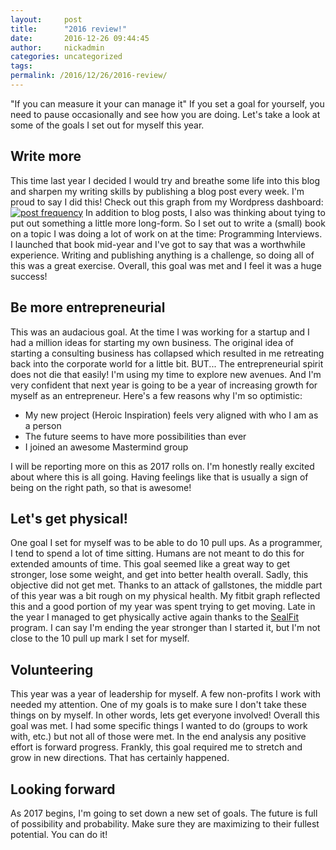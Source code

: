 ```yaml
---
layout:     post
title:      "2016 review!"
date:       2016-12-26 09:44:45
author:     nickadmin
categories: uncategorized
tags:  
permalink: /2016/12/26/2016-review/
---
```

"If you can measure it your can manage it" If you set a goal for yourself, you need to pause occasionally and see how you are doing. Let's take a look at some of the goals I set out for myself this year.

## Write more

This time last year I decided I would try and breathe some life into this blog and sharpen my writing skills by publishing a blog post every week. I'm proud to say I did this! Check out this graph from my Wordpress dashboard: [![post frequency](https://ironboundsoftware.com/blog-imgs/uploads/2016/12/Screenshot-from-2016-12-23-154035.png)](https://ironboundsoftware.com/blog-imgs/uploads/2016/12/Screenshot-from-2016-12-23-154035.png) In addition to blog posts, I also was thinking about tying to put out something a little more long-form. So I set out to write a (small) book on a topic I was doing a lot of work on at the time: Programming Interviews. I launched that book mid-year and I've got to say that was a worthwhile experience. Writing and publishing anything is a challenge, so doing all of this was a great exercise. Overall, this goal was met and I feel it was a huge success! 

## Be more entrepreneurial

This was an audacious goal. At the time I was working for a startup and I had a million ideas for starting my own business. The original idea of starting a consulting business has collapsed which resulted in me retreating back into the corporate world for a little bit. BUT... The entrepreneurial spirit does not die that easily! I'm using my time to explore new avenues. And I'm very confident that next year is going to be a year of increasing growth for myself as an entrepreneur. Here's a few reasons why I'm so optimistic: 

  * My new project (Heroic Inspiration) feels very aligned with who I am as a person
  * The future seems to have more possibilities than ever
  * I joined an awesome Mastermind group

I will be reporting more on this as 2017 rolls on. I'm honestly really excited about where this is all going. Having feelings like that is usually a sign of being on the right path, so that is awesome! 

## Let's get physical!

One goal I set for myself was to be able to do 10 pull ups. As a programmer, I tend to spend a lot of time sitting. Humans are not meant to do this for extended amounts of time. This goal seemed like a great way to get stronger, lose some weight, and get into better health overall. Sadly, this objective did not get met. Thanks to an attack of gallstones, the middle part of this year was a bit rough on my physical health. My fitbit graph reflected this and a good portion of my year was spent trying to get moving. Late in the year I managed to get physically active again thanks to the [SealFit](http://sf7.sealfit.com/) program. I can say I'm ending the year stronger than I started it, but I'm not close to the 10 pull up mark I set for myself. 

## Volunteering

This year was a year of leadership for myself. A few non-profits I work with needed my attention. One of my goals is to make sure I don't take these things on by myself. In other words, lets get everyone involved! Overall this goal was met. I had some specific things I wanted to do (groups to work with, etc.) but not all of those were met. In the end analysis any positive effort is forward progress. Frankly, this goal required me to stretch and grow in new directions. That has certainly happened. 

## Looking forward

As 2017 begins, I'm going to set down a new set of goals. The future is full of possibility and probability. Make sure they are maximizing to their fullest potential. You can do it!
<!--stackedit_data:
eyJoaXN0b3J5IjpbLTY4OTUzMjEzN119
-->